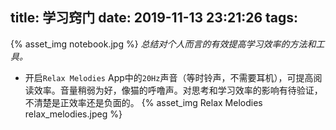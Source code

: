 title: 学习窍门
date: 2019-11-13 23:21:26
tags:
---
{% asset_img notebook.jpg %}
*总结对个人而言的有效提高学习效率的方法和工具。*

* 开启`Relax Melodies` App中的`20Hz`声音（等时铃声，不需要耳机），可提高阅读效率。音量稍弱为好，像猫的呼噜声。对思考和学习效率的影响有待验证，不清楚是正效率还是负面的。
{% asset_img Relax Melodies relax_melodies.jpeg %}